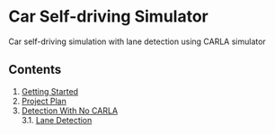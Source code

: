 # Car Self-driving Simulator
Car self-driving simulation with lane detection using CARLA simulator


## Contents
1. [Getting Started][getting-started]
2. [Project Plan][project-plan]  
3. [Detection With No CARLA][detect-no-carla]  
    3.1. [Lane Detection][lane-no-carla]





[getting-started]: Docs/GettingStarted/GettingStarted.md
[project-plan]: Docs/ProjectPlan/Plan.md
[detect-no-carla]: Docs/Detection/NoCARLA/Detection.md
[lane-no-carla]: Docs/Detection/NoCARLA/Lane.md
